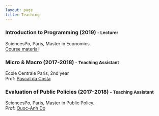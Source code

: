 ```yaml
---
layout: page
title: Teaching
---
```


### Introduction to Programming (2019) <small class="text-muted"> - Lecturer </small>

SciencesPo, Paris, Master in Economics.  
[Course material](https://github.com/CMS27/IP2019)

### Micro & Macro (2017-2018) <small class="text-muted"> - Teaching Assistant </small>

Ecole Centrale Paris, 2nd year  
Prof: [Pascal da Costa](https://scholar.google.fr/citations?user=TVsjYcRrvDEC&hl=fr)

### Evaluation of Public Policies (2017-2018) <small class="text-muted"> - Teaching Assistant </small>

SciencesPo, Paris, Master in Public Policy.   
Prof: [Quoc-Anh Do](https://sites.google.com/site/qaquocanhdo/)
